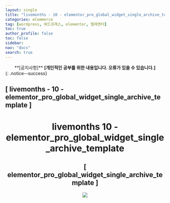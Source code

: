 ```yaml
---
layout: single
title: "livemonths - 10 - elementor_pro_global_widget_single_archive_template"
categories: eCommerce
tag: [wordpress, 워드프레스, elementor, 엘레멘터]
toc: true
author_profile: false
toc: false
sidebar:
nav: "docs"
search: true
---
```


<center>**[공지사항]** <strong> [개인적인 공부를 위한 내용입니다. 오류가 있을 수 있습니다.] </strong></center>
{: .notice--success}

<h2>[ livemonths - 10 - elementor_pro_global_widget_single_archive_template ]</h2>

<div align="center"><p><h1>livemonths 10 - elementor_pro_global_widget_single_archive_template</h1></p></div>

<div align="center"><h2>[ elementor_pro_global_widget_single_archive_template ]</h2>
<div align="center"><img src="http://drive.google.com/uc?export=view&id=1UcPvlrmYheSNjlAj8fWSgmbZErfBm3tL"><br><br><br></div><br>










